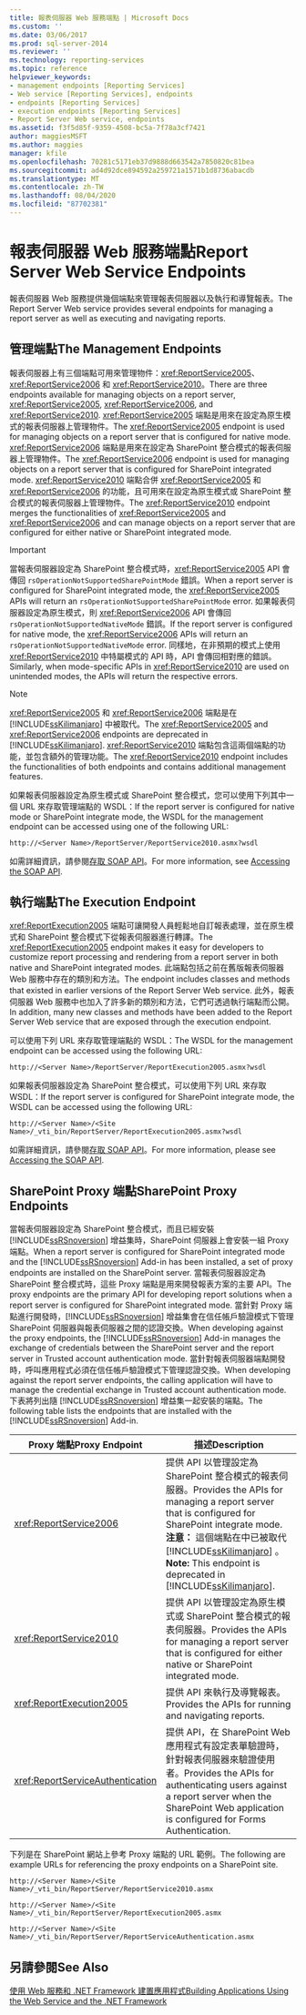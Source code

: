 ```yaml
---
title: 報表伺服器 Web 服務端點 | Microsoft Docs
ms.custom: ''
ms.date: 03/06/2017
ms.prod: sql-server-2014
ms.reviewer: ''
ms.technology: reporting-services
ms.topic: reference
helpviewer_keywords:
- management endpoints [Reporting Services]
- Web service [Reporting Services], endpoints
- endpoints [Reporting Services]
- execution endpoints [Reporting Services]
- Report Server Web service, endpoints
ms.assetid: f3f5d85f-9359-4508-bc5a-7f78a3cf7421
author: maggiesMSFT
ms.author: maggies
manager: kfile
ms.openlocfilehash: 70281c5171eb37d9888d663542a7850820c81bea
ms.sourcegitcommit: ad4d92dce894592a259721a1571b1d8736abacdb
ms.translationtype: MT
ms.contentlocale: zh-TW
ms.lasthandoff: 08/04/2020
ms.locfileid: "87702381"
---
```

# <a name="report-server-web-service-endpoints"></a><span data-ttu-id="4d725-102">報表伺服器 Web 服務端點</span><span class="sxs-lookup"><span data-stu-id="4d725-102">Report Server Web Service Endpoints</span></span>
  <span data-ttu-id="4d725-103">報表伺服器 Web 服務提供幾個端點來管理報表伺服器以及執行和導覽報表。</span><span class="sxs-lookup"><span data-stu-id="4d725-103">The Report Server Web service provides several endpoints for managing a report server as well as executing and navigating reports.</span></span>  
  
## <a name="the-management-endpoints"></a><span data-ttu-id="4d725-104">管理端點</span><span class="sxs-lookup"><span data-stu-id="4d725-104">The Management Endpoints</span></span>  
 <span data-ttu-id="4d725-105">報表伺服器上有三個端點可用來管理物件：<xref:ReportService2005>、<xref:ReportService2006> 和 <xref:ReportService2010>。</span><span class="sxs-lookup"><span data-stu-id="4d725-105">There are three endpoints available for managing objects on a report server, <xref:ReportService2005>, <xref:ReportService2006>, and <xref:ReportService2010>.</span></span> <span data-ttu-id="4d725-106"><xref:ReportService2005> 端點是用來在設定為原生模式的報表伺服器上管理物件。</span><span class="sxs-lookup"><span data-stu-id="4d725-106">The <xref:ReportService2005> endpoint is used for managing objects on a report server that is configured for native mode.</span></span> <span data-ttu-id="4d725-107"><xref:ReportService2006> 端點是用來在設定為 SharePoint 整合模式的報表伺服器上管理物件。</span><span class="sxs-lookup"><span data-stu-id="4d725-107">The <xref:ReportService2006> endpoint is used for managing objects on a report server that is configured for SharePoint integrated mode.</span></span> <span data-ttu-id="4d725-108"><xref:ReportService2010> 端點合併 <xref:ReportService2005> 和 <xref:ReportService2006> 的功能，且可用來在設定為原生模式或 SharePoint 整合模式的報表伺服器上管理物件。</span><span class="sxs-lookup"><span data-stu-id="4d725-108">The <xref:ReportService2010> endpoint merges the functionalities of <xref:ReportService2005> and <xref:ReportService2006> and can manage objects on a report server that are configured for either native or SharePoint integrated mode.</span></span>  
  
> [!IMPORTANT]  
>  <span data-ttu-id="4d725-109">當報表伺服器設定為 SharePoint 整合模式時，<xref:ReportService2005> API 會傳回 `rsOperationNotSupportedSharePointMode` 錯誤。</span><span class="sxs-lookup"><span data-stu-id="4d725-109">When a report server is configured for SharePoint integrated mode, the <xref:ReportService2005> APIs will return an `rsOperationNotSupportedSharePointMode` error.</span></span> <span data-ttu-id="4d725-110">如果報表伺服器設定為原生模式，則 <xref:ReportService2006> API 會傳回 `rsOperationNotSupportedNativeMode` 錯誤。</span><span class="sxs-lookup"><span data-stu-id="4d725-110">If the report server is configured for native mode, the <xref:ReportService2006> APIs will return an `rsOperationNotSupportedNativeMode` error.</span></span> <span data-ttu-id="4d725-111">同樣地，在非預期的模式上使用 <xref:ReportService2010> 中特屬模式的 API 時，API 會傳回相對應的錯誤。</span><span class="sxs-lookup"><span data-stu-id="4d725-111">Similarly, when mode-specific APIs in <xref:ReportService2010> are used on unintended modes, the APIs will return the respective errors.</span></span>  
  
> [!NOTE]  
>  <span data-ttu-id="4d725-112"><xref:ReportService2005> 和 <xref:ReportService2006> 端點是在 [!INCLUDE[ssKilimanjaro](../../../includes/sskilimanjaro-md.md)] 中被取代。</span><span class="sxs-lookup"><span data-stu-id="4d725-112">The <xref:ReportService2005> and <xref:ReportService2006> endpoints are deprecated in [!INCLUDE[ssKilimanjaro](../../../includes/sskilimanjaro-md.md)].</span></span> <span data-ttu-id="4d725-113"><xref:ReportService2010> 端點包含這兩個端點的功能，並包含額外的管理功能。</span><span class="sxs-lookup"><span data-stu-id="4d725-113">The <xref:ReportService2010> endpoint includes the functionalities of both endpoints and contains additional management features.</span></span>  
  
 <span data-ttu-id="4d725-114">如果報表伺服器設定為原生模式或 SharePoint 整合模式，您可以使用下列其中一個 URL 來存取管理端點的 WSDL：</span><span class="sxs-lookup"><span data-stu-id="4d725-114">If the report server is configured for native mode or SharePoint integrate mode, the WSDL for the management endpoint can be accessed using one of the following URL:</span></span>  
  
```  
http://<Server Name>/ReportServer/ReportService2010.asmx?wsdl  
```  
  
 <span data-ttu-id="4d725-115">如需詳細資訊，請參閱[存取 SOAP API](../accessing-the-soap-api.md)。</span><span class="sxs-lookup"><span data-stu-id="4d725-115">For more information, see [Accessing the SOAP API](../accessing-the-soap-api.md).</span></span>  
  
## <a name="the-execution-endpoint"></a><span data-ttu-id="4d725-116">執行端點</span><span class="sxs-lookup"><span data-stu-id="4d725-116">The Execution Endpoint</span></span>  
 <span data-ttu-id="4d725-117"><xref:ReportExecution2005> 端點可讓開發人員輕鬆地自訂報表處理，並在原生模式和 SharePoint 整合模式下從報表伺服器進行轉譯。</span><span class="sxs-lookup"><span data-stu-id="4d725-117">The <xref:ReportExecution2005> endpoint makes it easy for developers to customize report processing and rendering from a report server in both native and SharePoint integrated modes.</span></span> <span data-ttu-id="4d725-118">此端點包括之前在舊版報表伺服器 Web 服務中存在的類別和方法。</span><span class="sxs-lookup"><span data-stu-id="4d725-118">The endpoint includes classes and methods that existed in earlier versions of the Report Server Web service.</span></span> <span data-ttu-id="4d725-119">此外，報表伺服器 Web 服務中也加入了許多新的類別和方法，它們可透過執行端點而公開。</span><span class="sxs-lookup"><span data-stu-id="4d725-119">In addition, many new classes and methods have been added to the Report Server Web service that are exposed through the execution endpoint.</span></span>  
  
 <span data-ttu-id="4d725-120">可以使用下列 URL 來存取管理端點的 WSDL：</span><span class="sxs-lookup"><span data-stu-id="4d725-120">The WSDL for the management endpoint can be accessed using the following URL:</span></span>  
  
```  
http://<Server Name>/ReportServer/ReportExecution2005.asmx?wsdl  
```  
  
 <span data-ttu-id="4d725-121">如果報表伺服器設定為 SharePoint 整合模式，可以使用下列 URL 來存取 WSDL：</span><span class="sxs-lookup"><span data-stu-id="4d725-121">If the report server is configured for SharePoint integrate mode, the WSDL can be accessed using the following URL:</span></span>  
  
```  
http://<Server Name>/<Site Name>/_vti_bin/ReportServer/ReportExecution2005.asmx?wsdl  
```  
  
 <span data-ttu-id="4d725-122">如需詳細資訊，請參閱[存取 SOAP API](../accessing-the-soap-api.md)。</span><span class="sxs-lookup"><span data-stu-id="4d725-122">For more information, please see [Accessing the SOAP API](../accessing-the-soap-api.md).</span></span>  
  
## <a name="sharepoint-proxy-endpoints"></a><span data-ttu-id="4d725-123">SharePoint Proxy 端點</span><span class="sxs-lookup"><span data-stu-id="4d725-123">SharePoint Proxy Endpoints</span></span>  
 <span data-ttu-id="4d725-124">當報表伺服器設定為 SharePoint 整合模式，而且已經安裝 [!INCLUDE[ssRSnoversion](../../../includes/ssrsnoversion-md.md)] 增益集時，SharePoint 伺服器上會安裝一組 Proxy 端點。</span><span class="sxs-lookup"><span data-stu-id="4d725-124">When a report server is configured for SharePoint integrated mode and the [!INCLUDE[ssRSnoversion](../../../includes/ssrsnoversion-md.md)] Add-in has been installed, a set of proxy endpoints are installed on the SharePoint server.</span></span> <span data-ttu-id="4d725-125">當報表伺服器設定為 SharePoint 整合模式時，這些 Proxy 端點是用來開發報表方案的主要 API。</span><span class="sxs-lookup"><span data-stu-id="4d725-125">The proxy endpoints are the primary API for developing report solutions when a report server is configured for SharePoint integrated mode.</span></span> <span data-ttu-id="4d725-126">當針對 Proxy 端點進行開發時，[!INCLUDE[ssRSnoversion](../../../includes/ssrsnoversion-md.md)] 增益集會在信任帳戶驗證模式下管理 SharePoint 伺服器與報表伺服器之間的認證交換。</span><span class="sxs-lookup"><span data-stu-id="4d725-126">When developing against the proxy endpoints, the [!INCLUDE[ssRSnoversion](../../../includes/ssrsnoversion-md.md)] Add-in manages the exchange of credentials between the SharePoint server and the report server in Trusted account authentication mode.</span></span> <span data-ttu-id="4d725-127">當針對報表伺服器端點開發時，呼叫應用程式必須在信任帳戶驗證模式下管理認證交換。</span><span class="sxs-lookup"><span data-stu-id="4d725-127">When developing against the report server endpoints, the calling application will have to manage the credential exchange in Trusted account authentication mode.</span></span> <span data-ttu-id="4d725-128">下表將列出隨 [!INCLUDE[ssRSnoversion](../../../includes/ssrsnoversion-md.md)] 增益集一起安裝的端點。</span><span class="sxs-lookup"><span data-stu-id="4d725-128">The following table lists the endpoints that are installed with the [!INCLUDE[ssRSnoversion](../../../includes/ssrsnoversion-md.md)] Add-in.</span></span>  
  
|<span data-ttu-id="4d725-129">Proxy 端點</span><span class="sxs-lookup"><span data-stu-id="4d725-129">Proxy Endpoint</span></span>|<span data-ttu-id="4d725-130">描述</span><span class="sxs-lookup"><span data-stu-id="4d725-130">Description</span></span>|  
|--------------------|-----------------|  
|<xref:ReportService2006>|<span data-ttu-id="4d725-131">提供 API 以管理設定為 SharePoint 整合模式的報表伺服器。</span><span class="sxs-lookup"><span data-stu-id="4d725-131">Provides the APIs for managing a report server that is configured for SharePoint integrate mode.</span></span> <span data-ttu-id="4d725-132">**注意：** 這個端點在中已被取代 [!INCLUDE[ssKilimanjaro](../../../includes/sskilimanjaro-md.md)] 。</span><span class="sxs-lookup"><span data-stu-id="4d725-132">**Note:**  This endpoint is deprecated in [!INCLUDE[ssKilimanjaro](../../../includes/sskilimanjaro-md.md)].</span></span>|  
|<xref:ReportService2010>|<span data-ttu-id="4d725-133">提供 API 以管理設定為原生模式或 SharePoint 整合模式的報表伺服器。</span><span class="sxs-lookup"><span data-stu-id="4d725-133">Provides the APIs for managing a report server that is configured for either native or SharePoint integrated mode.</span></span>|  
|<xref:ReportExecution2005>|<span data-ttu-id="4d725-134">提供 API 來執行及導覽報表。</span><span class="sxs-lookup"><span data-stu-id="4d725-134">Provides the APIs for running and navigating reports.</span></span>|  
|<xref:ReportServiceAuthentication>|<span data-ttu-id="4d725-135">提供 API，在 SharePoint Web 應用程式有設定表單驗證時，針對報表伺服器來驗證使用者。</span><span class="sxs-lookup"><span data-stu-id="4d725-135">Provides the APIs for authenticating users against a report server when the SharePoint Web application is configured for Forms Authentication.</span></span>|  
  
 <span data-ttu-id="4d725-136">下列是在 SharePoint 網站上參考 Proxy 端點的 URL 範例。</span><span class="sxs-lookup"><span data-stu-id="4d725-136">The following are example URLs for referencing the proxy endpoints on a SharePoint site.</span></span>  
  
```  
http://<Server Name>/<Site Name>/_vti_bin/ReportServer/ReportService2010.asmx  
```  
  
```  
http://<Server Name>/<Site Name>/_vti_bin/ReportServer/ReportExecution2005.asmx  
```  
  
```  
http://<Server Name>/<Site Name>/_vti_bin/ReportServer/ReportServiceAuthentication.asmx  
```  
  
## <a name="see-also"></a><span data-ttu-id="4d725-137">另請參閱</span><span class="sxs-lookup"><span data-stu-id="4d725-137">See Also</span></span>  
 [<span data-ttu-id="4d725-138">使用 Web 服務和 .NET Framework 建置應用程式</span><span class="sxs-lookup"><span data-stu-id="4d725-138">Building Applications Using the Web Service and the .NET Framework</span></span>](../net-framework/building-applications-using-the-web-service-and-the-net-framework.md)  
  
  
